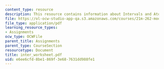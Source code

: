```yaml
---
content_type: resource
description: This resource contains information about Intervals and Atonal Process.
file: https://ol-ocw-studio-app-qa.s3.amazonaws.com/courses/21m-262-modern-music-1900-1960-fall-2006/e6ee6cfd8be1869f3e687631dd988fe1_inter_worksheet.pdf
file_type: application/pdf
learning_resource_types:
- Assignments
ocw_type: OCWFile
parent_title: Assignments
parent_type: CourseSection
resourcetype: Document
title: inter_worksheet.pdf
uid: e6ee6cfd-8be1-869f-3e68-7631dd988fe1
---
```

